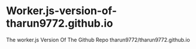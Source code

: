 # Worker.js-version-of-tharun9772.github.io
The worker.js Version Of The Github Repo tharun9772/tharun9772.github.io
